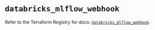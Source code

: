 # `databricks_mlflow_webhook`

Refer to the Terraform Registry for docs: [`databricks_mlflow_webhook`](https://registry.terraform.io/providers/databricks/databricks/1.44.0/docs/resources/mlflow_webhook).

